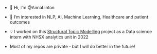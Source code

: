 - 👋 Hi, I’m @AnnaLinton
- 👀 I’m interested in NLP, AI, Machine Learning, Healthcare and patient outcomes
  
- 💡 I worked on this [Structural Topic Modelling](https://github.com/nhsx/stm-survey-text/commits?author=AnnaLinton) project as a Data science intern with NHSX analytics unit in 2022
- Most of my repos are private - but I will do better in the future!

<!---
AnnaLinton/AnnaLinton is a ✨ special ✨ repository because its `README.md` (this file) appears on your GitHub profile.
You can click the Preview link to take a look at your changes.
--->
